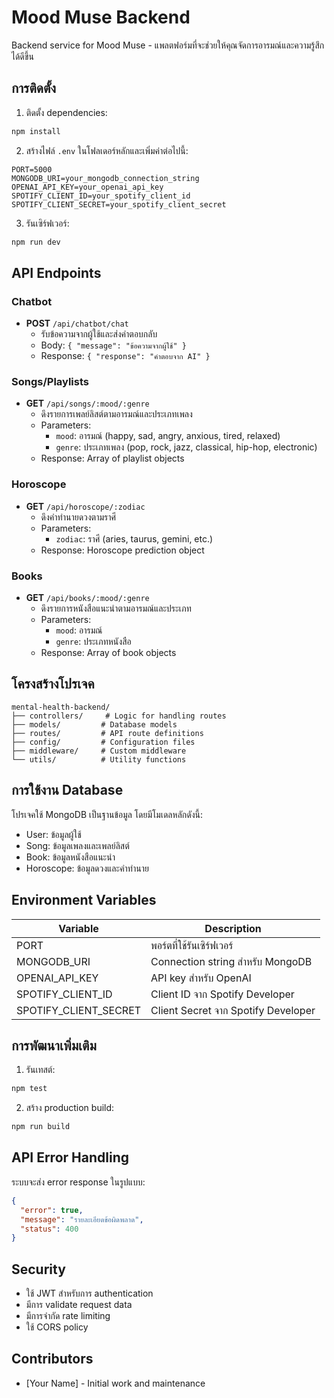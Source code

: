 # Mood Muse Backend

Backend service for Mood Muse - แพลตฟอร์มที่จะช่วยให้คุณจัดการอารมณ์และความรู้สึกได้ดีขึ้น

## การติดตั้ง

1. ติดตั้ง dependencies:
```bash
npm install
```

2. สร้างไฟล์ `.env` ในโฟลเดอร์หลักและเพิ่มค่าต่อไปนี้:
```
PORT=5000
MONGODB_URI=your_mongodb_connection_string
OPENAI_API_KEY=your_openai_api_key
SPOTIFY_CLIENT_ID=your_spotify_client_id
SPOTIFY_CLIENT_SECRET=your_spotify_client_secret
```

3. รันเซิร์ฟเวอร์:
```bash
npm run dev
```

## API Endpoints

### Chatbot
- **POST** `/api/chatbot/chat`
  - รับข้อความจากผู้ใช้และส่งคำตอบกลับ
  - Body: `{ "message": "ข้อความจากผู้ใช้" }`
  - Response: `{ "response": "คำตอบจาก AI" }`

### Songs/Playlists
- **GET** `/api/songs/:mood/:genre`
  - ดึงรายการเพลย์ลิสต์ตามอารมณ์และประเภทเพลง
  - Parameters:
    - `mood`: อารมณ์ (happy, sad, angry, anxious, tired, relaxed)
    - `genre`: ประเภทเพลง (pop, rock, jazz, classical, hip-hop, electronic)
  - Response: Array of playlist objects

### Horoscope
- **GET** `/api/horoscope/:zodiac`
  - ดึงคำทำนายดวงตามราศี
  - Parameters:
    - `zodiac`: ราศี (aries, taurus, gemini, etc.)
  - Response: Horoscope prediction object

### Books
- **GET** `/api/books/:mood/:genre`
  - ดึงรายการหนังสือแนะนำตามอารมณ์และประเภท
  - Parameters:
    - `mood`: อารมณ์
    - `genre`: ประเภทหนังสือ
  - Response: Array of book objects

## โครงสร้างโปรเจค
```
mental-health-backend/
├── controllers/     # Logic for handling routes
├── models/         # Database models
├── routes/         # API route definitions
├── config/         # Configuration files
├── middleware/     # Custom middleware
└── utils/          # Utility functions
```

## การใช้งาน Database

โปรเจคใช้ MongoDB เป็นฐานข้อมูล โดยมีโมเดลหลักดังนี้:
- User: ข้อมูลผู้ใช้
- Song: ข้อมูลเพลงและเพลย์ลิสต์
- Book: ข้อมูลหนังสือแนะนำ
- Horoscope: ข้อมูลดวงและคำทำนาย

## Environment Variables

| Variable | Description |
|----------|-------------|
| PORT | พอร์ตที่ใช้รันเซิร์ฟเวอร์ |
| MONGODB_URI | Connection string สำหรับ MongoDB |
| OPENAI_API_KEY | API key สำหรับ OpenAI |
| SPOTIFY_CLIENT_ID | Client ID จาก Spotify Developer |
| SPOTIFY_CLIENT_SECRET | Client Secret จาก Spotify Developer |

## การพัฒนาเพิ่มเติม

1. รันเทสต์:
```bash
npm test
```

2. สร้าง production build:
```bash
npm run build
```

## API Error Handling

ระบบจะส่ง error response ในรูปแบบ:
```json
{
  "error": true,
  "message": "รายละเอียดข้อผิดพลาด",
  "status": 400
}
```

## Security

- ใช้ JWT สำหรับการ authentication
- มีการ validate request data
- มีการจำกัด rate limiting
- ใช้ CORS policy

## Contributors

- [Your Name] - Initial work and maintenance
